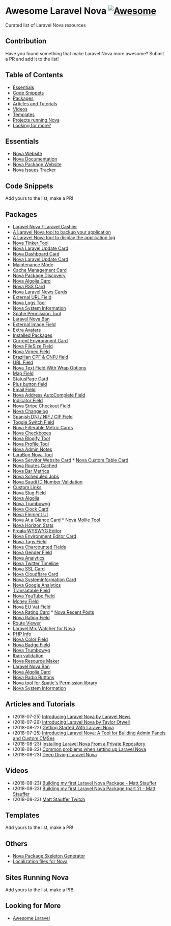 # Awesome Laravel Nova [![Awesome](https://cdn.rawgit.com/sindresorhus/awesome/d7305f38d29fed78fa85652e3a63e154dd8e8829/media/badge.svg)](https://github.com/sindresorhus/awesome)

Curated list of Laravel Nova resources

## Contribution
Have you found something that make Laravel Nova more awesome? Submit a PR and add it to the list!

## Table of Contents
- [Essentials](#essentials)
- [Code Snippets](#code-snippets)
- [Packages](#packages)
- [Articles and Tutorials](#articles-and-tutorials)
- [Videos](#videos)
- [Templates](#templates)
- [Projects running Nova](#sites-running-nova)
- [Looking for more?](#looking-for-more)

## Essentials
* [Nova Website](http://nova.laravel.com)
* [Nova Documentation](http://nova.laravel.com/docs)
* [Nova Package Website](https://novapackages.com/)
* [Nova Issues Tracker](https://github.com/laravel/nova-issues)

## Code Snippets
Add yours to the list, make a PR!

## Packages
* [Laravel Nova / Laravel Cashier](https://github.com/themsaid/nova-cashier-manager)
* [A Laravel Nova tool to backup your application](https://github.com/spatie/nova-backup-tool)
* [A Laravel Nova tool to display the application log](https://github.com/spatie/nova-tail-tool)
* [Nova Tinker Tool](https://github.com/beyondcode/nova-tinker-tool)
* [Nova Laravel Update Card](https://github.com/beyondcode/nova-laravel-update-card)
* [Nova Dashboard Card](https://novapackages.com/packages/6)
* [Nova Laravel Update Card](https://github.com/beyondcode/nova-laravel-update-card)
* [Maintenance Mode](https://novapackages.com/packages/8)
* [Cache Management Card](https://novapackages.com/packages/9)
* [Nova Package Discovery](https://novapackages.com/packages/10)
* [Nova Algolia Card](https://github.com/nicolasbeauvais/nova-algolia-card)
* [Nova RSS Card](https://github.com/beyondcode/nova-rss-card)
* [Nova Laravel News Cards](https://github.com/peterbrinck/nova-laravel-news)
* [External URL Field](https://novapackages.com/packages/12)
* [Nova Logs Tool](https://novapackages.com/packages/13)
* [Nova System Information](https://novapackages.com/packages/14)
* [Spatie Permission Tool](https://novapackages.com/packages/15)
* [Laravel Nova Ban](https://novapackages.com/packages/16)
* [External Image Field](https://novapackages.com/packages/chaseconey/nova-external-image)
* [Extra Avatars](https://novapackages.com/packages/davidpiesse/nova-avatars)
* [Installed Packages](https://novapackages.com/packages/sidis405/nova-installed-packages)
* [Current Environment Card](https://novapackages.com/packages/radermacher/nova-current-environment-card)
* [Nova FileSize Field](https://novapackages.com/packages/itiden/nova-file-size-field)
* [Nova Vimeo Field](https://novapackages.com/packages/tanjemark/nova-vimeo-field)
* [Brazilian CPF & CNPJ field](https://novapackages.com/packages/r64/nova-cpf-cnpj-field)
* [URL Field](https://novapackages.com/packages/inspheric/nova-url-field)
* [Nova Text Field With Wrap Options](https://novapackages.com/packages/treestoneit/text-wrap)
* [Map Field](https://novapackages.com/packages/davidpiesse/nova-map)
* [StatusPage Card](https://novapackages.com/packages/davidpiesse/nova-statuspage)
* [Plus button field](https://novapackages.com/packages/jorgv/nova-plus-button)
* [Email Field](https://novapackages.com/packages/inspheric/nova-email-field)
* [Nova Address AutoComplete Field](https://novapackages.com/packages/naif/address_autocomplete)
* [Indicator Field](https://novapackages.com/packages/inspheric/nova-indicator-field)
* [Nova Stripe Checkout Field](https://novapackages.com/packages/depsimon/nova-stripe-checkout-field)
* [Nova Changelog](https://novapackages.com/packages/orlyapps/nova-changelog)
* [Spanish DNI / NIF / CIF Field](https://novapackages.com/packages/r64/nova-dni-field)
* [Toggle Switch Field](https://novapackages.com/packages/davidpiesse/nova-toggle)
* [Nova Filterable Metric Cards](https://novapackages.com/packages/beyondcode/nova-filterable-cards)
* [Nova Checkboxes](https://novapackages.com/packages/fourstacks/nova-checkboxes)
* [Nova Blogify Tool](https://novapackages.com/packages/mattmangoni/nova-blogify-tool)
* [Nova Profile Tool](https://novapackages.com/packages/runlinenl/nova-profile-tool)
* [Nova Admin Notes](https://novapackages.com/packages/itainathaniel/nova-admin-notes)
* [LaraBug Nova Tool](https://novapackages.com/packages/larabug/nova-larabug-tool)
* [Nova Servitor Website Card](https://novapackages.com/packages/servitorhq/nova-servitor-monitor-card)
* [Nova Custom Table Card](https://novapackages.com/packages/m-a-k-o/nova-custom-table-card)
* [Nova Routes Cached](https://novapackages.com/packages/wilburpowery/routes-cached)
* [Nova Bar Metrics](https://novapackages.com/packages/insenseanalytics/nova-bar-metrics)
* [Nova Scheduled Jobs](https://novapackages.com/packages/llaski/nova-scheduled-jobs)
* [Nova Saudi ID Number Validation](https://novapackages.com/packages/naif/saudi_id_number)
* [Custom Links](https://novapackages.com/packages/vmitchell85/nova-links)
* [Nova Slug Field](https://novapackages.com/packages/benjaminhirsch/nova-slug-field)
* [Nova Algolia](https://novapackages.com/packages/nathanheffley/nova-algolia)
* [Nova Trumbowyg](https://novapackages.com/packages/alfonsobries/nova-trumbowyg)
* [Nova Clock Card](https://novapackages.com/packages/chris-ware/nova-clock-card)
* [Nova Element UI](https://novapackages.com/packages/nightkit/nova-element-ui)
* [Nova At a Glance Card](https://novapackages.com/packages/nickfairchild/nova-at-a-glance-card)
* [Nova Mollie Tool](https://novapackages.com/packages/taronyuu/nova-mollie-tool)
* [Nova Horizon Stats](https://novapackages.com/packages/kreitje/nova-horizon-stats)
* [Froala WYSWYG Editor](https://novapackages.com/packages/alfonsobries/nova-froala-editor)
* [Nova Environment Editor Card](https://novapackages.com/packages/marianvlad/nova-env-card)
* [Nova Tags Field](https://novapackages.com/packages/spatie/nova-tags-field)
* [Nova Charcounted Fields](https://novapackages.com/packages/elevate-digital/nova-charcounted-fields)
* [Nova Gender Field](https://novapackages.com/packages/laravel-nova-fields/gender)
* [Nova Analytics](https://novapackages.com/packages/bjorndcode/nova-analytics)
* [Nova Twitter Timeline](https://novapackages.com/packages/naif/nova-twitter-timeline)
* [Nova SSL Card](https://novapackages.com/packages/marianvlad/nova-ssl-card)
* [Nova Cloudflare Card](https://novapackages.com/packages/zOxta/nova-cloudflare-card)
* [Nova SystemInformation Card](https://novapackages.com/packages/nova-cards/system-information-card)
* [Nova Google Analytics](https://novapackages.com/packages/tightenco/nova-google-analytics)
* [Translatable Field](https://novapackages.com/packages/mrmonat/nova-translatable)
* [Nova YouTube Field](https://novapackages.com/packages/nova-fields/youtube)
* [Money Field](https://novapackages.com/packages/vyuldashev/nova-money-field)
* [Nova EU Vat Field](https://novapackages.com/packages/napp/nova-vat-validation)
* [Nova Rating Card](https://novapackages.com/packages/nova-cards/rating-card)
* [Nova Recent Posts](https://novapackages.com/packages/mattmangoni/nova-recent-posts)
* [Nova Rating Field](https://novapackages.com/packages/nova-fields/rating)
* [Route Viewer](https://novapackages.com/packages/sbine/route-viewer)
* [Laravel Mix Watcher for Nova](https://novapackages.com/packages/owenmelbz/nova-watcher)
* [PHP Info](https://novapackages.com/packages/davidpiesse/nova-phpinfo)
* [Nova Color Field](https://novapackages.com/packages/timothyasp/nova-color-field)
* [Nova Badge Field](https://novapackages.com/packages/timothyasp/nova-badge-field)
* [Nova Trumbowyg](https://novapackages.com/packages/johnathan/nova-trumbowyg)
* [Iban validation](https://novapackages.com/packages/wotta/iban-validation)
* [Nova Resource Maker](https://novapackages.com/packages/inani/nova-resource-maker)
* [Laravel Nova Ban](https://novapackages.com/packages/cybercog/laravel-nova-ban)
* [Nova Algolia Card](https://novapackages.com/packages/nicolasbeauvais/nova-algolia-card)
* [Nova Radio Buttons](https://novapackages.com/packages/owenmelbz/nova-radio-field)
* [Nova tool for Spatie's Permission library](https://novapackages.com/packages/vyuldashev/nova-permission)
* [Nova System Information](https://novapackages.com/packages/coreproc/nova-system-info-card)

## Articles and Tutorials
* (2018-07-25) [Introducing Laravel Nova by Laravel News](https://laravel-news.com/laravel-nova)
* (2018-07-26) [Introducing Laravel Nova by Taylor Otwell](https://medium.com/@taylorotwell/introducing-laravel-nova-7df0c9f67273)
* (2018-08-22) [Getting Started With Laravel Nova](https://nick-basile.com/blog/post/getting-started-with-laravel-nova)
* (2018-07-25) [Introducing Laravel Nova: A Tool for Building Admin Panels and Custom CMSes](https://mattstauffer.com/blog/introducing-laravel-nova-a-tool-for-building-admin-panels-and-custom-cmses/)
* (2018-08-23) [Installing Laravel Nova From a Private Repository](https://medium.com/@jimwright_93568/installing-laravel-nova-from-a-private-repository-11ed5e929d32)
* (2018-08-22) [Common problems when setting up Laravel Nova](https://medium.com/@franz_40702/common-problems-when-setting-up-laravel-nova-fcd651731cc8)
* (2018-08-23) [Deep Diving Laravel Nova](https://medium.com/@nickjbasile/deep-diving-laravel-nova-6eb413a081ee)

## Videos
* (2018-08-23) [Building my first Laravel Nova Package - Matt Stauffer](https://www.youtube.com/watch?v=rgbdlVleH0M) 
* (2018-08-23) [Building my first Laravel Nova Package (part 2) - Matt Stauffer](https://www.youtube.com/watch?v=-Rmm2m_0f_Y) 
* (2018-08-23) [Matt Stauffer Twitch](https://www.twitch.tv/mattstauffer/videos/all)

## Templates
Add yours to the list, make a PR!

## Others
* [Nova Package Skeleton Generator](https://github.com/spatie/skeleton-nova-tool)
* [Localization files for Nova](https://github.com/franzdumfart/laravel-nova-localizations)

## Sites Running Nova
Add yours to the list, make a PR!

## Looking for More
* [Awesome Laravel](https://github.com/chiraggude/awesome-laravel)
